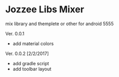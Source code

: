 # Jozzee Libs Mixer
mix library and themplete or other for android 5555

Ver. 0.0.1
  - add material colors
  
Ver. 0.0.2 [2/2/2017]
  - add gradle script
  - add toolbar layout
